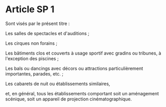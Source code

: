 # Article SP 1

Sont visés par le présent titre :

Les salles de spectacles et d'auditions ;

Les cirques non forains ;

Les bâtiments clos et couverts à usage sportif avec gradins ou tribunes, à l'exception des piscines ;

Les bals ou dancings avec décors ou attractions particulièrement importantes, parades, etc. ;

Les cabarets de nuit ou établissements similaires,

et, en général, tous les établissements comportant soit un aménagement scénique, soit un appareil de projection cinématographique.
